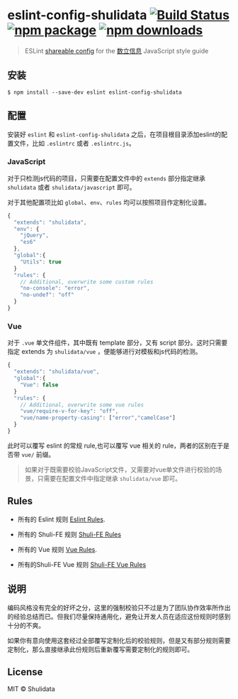 # eslint-config-shulidata [![Build Status](https://travis-ci.org/Shuli-FE/eslint-config-shulidata.svg?branch=master)](https://travis-ci.org/Shuli-FE/eslint-config-shulidata) [![npm package](https://img.shields.io/npm/v/eslint-config-shulidata.svg)](https://www.npmjs.org/package/eslint-config-shulidata) [![npm downloads](http://img.shields.io/npm/dm/eslint-config-shulidata.svg)](https://www.npmjs.org/package/eslint-config-shulidata)> ESLint [shareable config](http://eslint.org/docs/developer-guide/shareable-configs.html) for the [数立信息](www.shulidata.com) JavaScript style guide## 安装```$ npm install --save-dev eslint eslint-config-shulidata```## 配置安装好 `eslint` 和 `eslint-config-shulidata` 之后，在项目根目录添加eslint的配置文件，比如 `.eslintrc` 或者 `.eslintrc.js`。### JavaScript对于只检测js代码的项目，只需要在配置文件中的 `extends` 部分指定继承 `shulidata` 或者 `shulidata/javascript` 即可。对于其他配置项比如 `global`、`env`、`rules` 均可以按照项目作定制化设置。```js{  "extends": "shulidata",  "env": {    "jQuery",    "es6"  },  "global":{    "Utils": true  }  "rules": {    // Additional, overwrite some custom rules    "no-console": "error",    "no-undef": "off"  }}```### Vue对于 `.vue` 单文件组件，其中既有 template 部分，又有 script 部分。这时只需要指定 extends 为 `shulidata/vue` ，便能够进行对模板和js代码的检测。```js{  "extends": "shulidata/vue",  "global":{    "Vue": false  }  "rules": {    // Additional, overwrite some vue rules    "vue/require-v-for-key": "off",    "vue/name-property-casing": ["error","camelCase"]  }}```此时可以覆写 eslint 的常规 rule,也可以覆写 vue 相关的 rule，两者的区别在于是否带 `vue/` 前缀。> 如果对于既需要校验JavaScript文件，又需要对vue单文件进行校验的场景，只需要在配置文件中指定继承 `shulidata/vue` 即可。## Rules- 所有的 Eslint 规则 [Eslint Rules](https://eslint.org/docs/rules/).- 所有的 Shuli-FE 规则 [Shuli-FE Rules](https://github.com/Shuli-FE/eslint-config-shulidata/tree/master/rules/base)- 所有的 Vue 规则 [Vue Rules](https://github.com/vuejs/eslint-plugin-vue/tree/947096f2461cb3dcd8700f7b32703ebbb082fd33#possible-errors).- 所有的Shuli-FE Vue 规则 [Shuli-FE Vue Rules](https://github.com/Shuli-FE/eslint-config-shulidata/tree/master/rules/vue)## 说明编码风格没有完全的好坏之分，这里的强制校验只不过是为了团队协作效率所作出的经验总结而已。但我们尽量保持通用化，避免让开发人员在适应这份规则时感到十分的不爽。如果你有意向使用这套经过全部覆写定制化后的校验规则，但是又有部分规则需要定制化，那么直接继承此份规则后重新覆写需要定制化的规则即可。## LicenseMIT © Shulidata